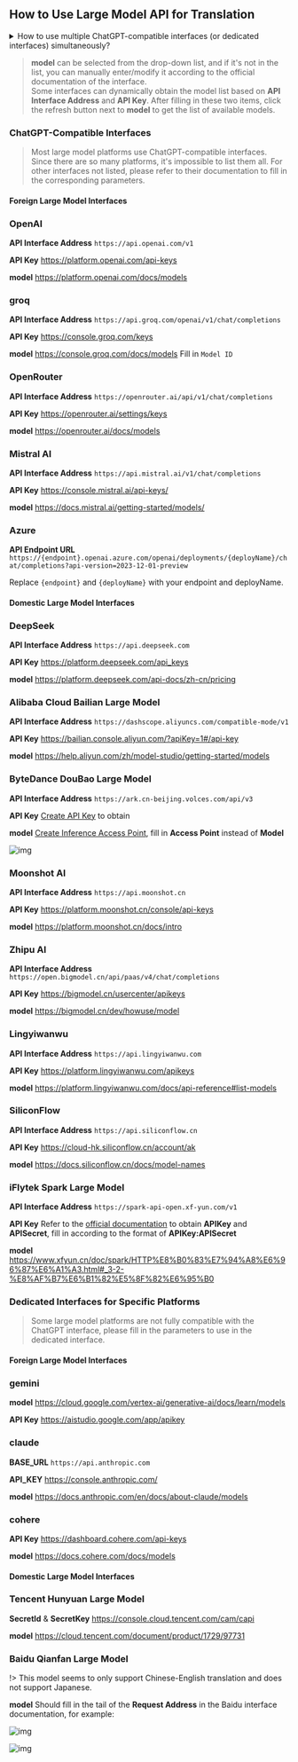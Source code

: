## How to Use Large Model API for Translation

<details>
  <summary>How to use multiple ChatGPT-compatible interfaces (or dedicated interfaces) simultaneously?</summary>
  If you simply have multiple different keys and want to poll them, just separate them with a `|`.<br>
  However, sometimes you want to use multiple different API addresses/prompts/models/parameters at the same time to compare translation effects. The method is:<br>
  Click the "+" button at the bottom right
  <img src="https://image.lunatranslator.org/zh/damoxing/extraapi1.png"> 
  A window will pop up, select ChatGPT-compatible interface (or dedicated interface), and give it a name. This will copy the current ChatGPT-compatible interface (or dedicated interface) settings and API.
  <img src="https://image.lunatranslator.org/zh/damoxing/extraapi2.png"> 
  Activate the copied interface and you can make individual settings. The copied interface can run with the original interface, allowing you to use multiple different settings.
  <img src="https://image.lunatranslator.org/zh/damoxing/extraapi3.png"> 
</details>

>**model** can be selected from the drop-down list, and if it's not in the list, you can manually enter/modify it according to the official documentation of the interface.<br>
>Some interfaces can dynamically obtain the model list based on **API Interface Address** and **API Key**. After filling in these two items, click the refresh button next to **model** to get the list of available models.

### ChatGPT-Compatible Interfaces

>Most large model platforms use ChatGPT-compatible interfaces.<br>Since there are so many platforms, it's impossible to list them all. For other interfaces not listed, please refer to their documentation to fill in the corresponding parameters.

#### Foreign Large Model Interfaces

<!-- tabs:start -->

### **OpenAI**

**API Interface Address** `https://api.openai.com/v1` 

**API Key** https://platform.openai.com/api-keys

**model** https://platform.openai.com/docs/models

### **groq**

**API Interface Address** `https://api.groq.com/openai/v1/chat/completions` 

**API Key** https://console.groq.com/keys 

**model** https://console.groq.com/docs/models  Fill in `Model ID`

### **OpenRouter**

**API Interface Address** `https://openrouter.ai/api/v1/chat/completions` 

**API Key** https://openrouter.ai/settings/keys 

**model** https://openrouter.ai/docs/models 

### **Mistral AI**

**API Interface Address** `https://api.mistral.ai/v1/chat/completions` 

**API Key** https://console.mistral.ai/api-keys/ 

**model** https://docs.mistral.ai/getting-started/models/ 

### **Azure**

**API Endpoint URL** `https://{endpoint}.openai.azure.com/openai/deployments/{deployName}/chat/completions?api-version=2023-12-01-preview`

Replace `{endpoint}` and `{deployName}` with your endpoint and deployName.

<!-- tabs:end -->

#### Domestic Large Model Interfaces

<!-- tabs:start -->

### **DeepSeek**

**API Interface Address** `https://api.deepseek.com` 

**API Key** https://platform.deepseek.com/api_keys 

**model** https://platform.deepseek.com/api-docs/zh-cn/pricing 

### **Alibaba Cloud Bailian Large Model**

**API Interface Address** `https://dashscope.aliyuncs.com/compatible-mode/v1` 

**API Key** https://bailian.console.aliyun.com/?apiKey=1#/api-key 

**model** https://help.aliyun.com/zh/model-studio/getting-started/models

### **ByteDance DouBao Large Model**

**API Interface Address** `https://ark.cn-beijing.volces.com/api/v3` 

**API Key** [Create API Key](https://console.volcengine.com/ark/region:ark+cn-beijing/apiKey?apikey=%7B%7D) to obtain 

**model** [Create Inference Access Point](https://console.volcengine.com/ark/region:ark+cn-beijing/endpoint?current=1&pageSize=10), fill in **Access Point** instead of **Model** 

![img](https://image.lunatranslator.org/zh/damoxing/doubao.png) 

### **Moonshot AI**

**API Interface Address** `https://api.moonshot.cn` 

**API Key** https://platform.moonshot.cn/console/api-keys 

**model** https://platform.moonshot.cn/docs/intro 

### **Zhipu AI**

**API Interface Address** `https://open.bigmodel.cn/api/paas/v4/chat/completions` 

**API Key** https://bigmodel.cn/usercenter/apikeys 

**model** https://bigmodel.cn/dev/howuse/model 

### **Lingyiwanwu**

**API Interface Address** `https://api.lingyiwanwu.com` 

**API Key** https://platform.lingyiwanwu.com/apikeys 

**model** https://platform.lingyiwanwu.com/docs/api-reference#list-models 

### **SiliconFlow**

**API Interface Address** `https://api.siliconflow.cn` 

**API Key** https://cloud-hk.siliconflow.cn/account/ak 

**model** https://docs.siliconflow.cn/docs/model-names 

### **iFlytek Spark Large Model**

**API Interface Address** `https://spark-api-open.xf-yun.com/v1` 

**API Key** Refer to the [official documentation](https://www.xfyun.cn/doc/spark/HTTP%E8%B0%83%E7%94%A8%E6%96%87%E6%A1%A3.html#_3-%E8%AF%B7%E6%B1%82%E8%AF%B7%E6%B1%82%E6%B1%82%E8%AF%B7%E6%B1%82%E6%B1%82%E8%AF%B7%E6%B1%82) to obtain **APIKey** and **APISecret**, fill in according to the format of **APIKey:APISecret** 

**model** https://www.xfyun.cn/doc/spark/HTTP%E8%B0%83%E7%94%A8%E6%96%87%E6%A1%A3.html#_3-2-%E8%AF%B7%E6%B1%82%E5%8F%82%E6%95%B0 

<!-- tabs:end -->

### Dedicated Interfaces for Specific Platforms

>Some large model platforms are not fully compatible with the ChatGPT interface, please fill in the parameters to use in the dedicated interface.

#### Foreign Large Model Interfaces

<!-- tabs:start -->

### **gemini**

**model** https://cloud.google.com/vertex-ai/generative-ai/docs/learn/models 

**API Key** https://aistudio.google.com/app/apikey 

### **claude**

**BASE_URL** `https://api.anthropic.com` 

**API_KEY** https://console.anthropic.com/ 

**model**  https://docs.anthropic.com/en/docs/about-claude/models 

### **cohere**

**API Key** https://dashboard.cohere.com/api-keys 

**model** https://docs.cohere.com/docs/models 

<!-- tabs:end -->

#### Domestic Large Model Interfaces

<!-- tabs:start -->

### **Tencent Hunyuan Large Model**

**SecretId** & **SecretKey** https://console.cloud.tencent.com/cam/capi 

**model** https://cloud.tencent.com/document/product/1729/97731 

### **Baidu Qianfan Large Model**

!> This model seems to only support Chinese-English translation and does not support Japanese.

**model** Should fill in the tail of the **Request Address** in the Baidu interface documentation, for example:

![img](https://image.lunatranslator.org/zh/damoxing/qianfan1.png) 

![img](https://image.lunatranslator.org/zh/damoxing/qianfan2.png) 

<!-- tabs:end -->